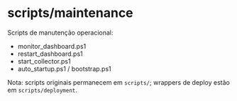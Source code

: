 # scripts/maintenance

Scripts de manutenção operacional:
- monitor_dashboard.ps1
- restart_dashboard.ps1
- start_collector.ps1
- auto_startup.ps1 / bootstrap.ps1

Nota: scripts originais permanecem em `scripts/`; wrappers de deploy estão em `scripts/deployment`.